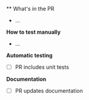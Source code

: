 ** What's in the PR
* ...

**How to test manually**
* ...

**Automatic testing**
* [ ] PR includes unit tests

**Documentation**
* [ ] PR updates documentation
